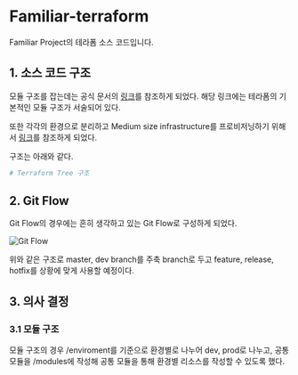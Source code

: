 # Familiar-terraform

Familiar Project의 테라폼 소스 코드입니다.

## 1. 소스 코드 구조

모듈 구조를 잡는데는 공식 문서의 [링크](https://developer.hashicorp.com/terraform/language/modules/develop/structure)를 참조하게 되었다. 해당 링크에는 테라폼의 기본적인 모듈 구조가 서술되어 있다.

또한 각각의 환경으로 분리하고 Medium size infrastructure를 프로비저닝하기 위해서 [링크](https://ibatulanand.medium.com/the-right-way-to-structure-terraform-project-89a52d67e510)를 참조하게 되었다.

구조는 아래와 같다.

```Bash
# Terraform Tree 구조

```


## 2. Git Flow

Git Flow의 경우에는 흔히 생각하고 있는 Git Flow로 구성하게 되었다.

![Git Flow](https://wac-cdn.atlassian.com/dam/jcr:a13c18d6-94f3-4fc4-84fb-2b8f1b2fd339/01%20How%20it%20works.svg?cdnVersion=1874)

위와 같은 구조로 master, dev branch를 주축 branch로 두고 feature, release, hotfix를 상황에 맞게 사용할 예정이다.


## 3. 의사 결정

### 3.1 모듈 구조

모듈 구조의 경우 /enviroment를 기준으로 환경별로 나누어 dev, prod로 나누고, 공통 모듈을 /modules에 작성해 공통 모듈을 통해 환경별 리소스를 작성할 수 있도록 했다.

### 